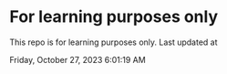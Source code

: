 # For learning purposes only
This repo is for learning purposes only.
Last updated at

Friday, October 27, 2023 6:01:19 AM

